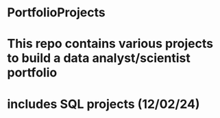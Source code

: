 # PortfolioProjects
# This repo contains various projects to build a data analyst/scientist portfolio
# includes SQL projects (12/02/24)
